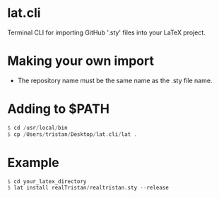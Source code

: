 # lat.cli
Terminal CLI for importing GitHub '.sty' files into your LaTeX project.

# Making your own import
- The repository name must be the same name as the .sty file name.




# Adding to $PATH
```rust
$ cd /usr/local/bin
$ cp /Users/tristan/Desktop/lat.cli/lat .
```

# Example
```rust
$ cd your_latex_directory
$ lat install realTristan/realtristan.sty --release
```